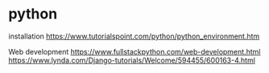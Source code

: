 # python
installation
https://www.tutorialspoint.com/python/python_environment.htm

Web development
https://www.fullstackpython.com/web-development.html
https://www.lynda.com/Django-tutorials/Welcome/594455/600163-4.html


